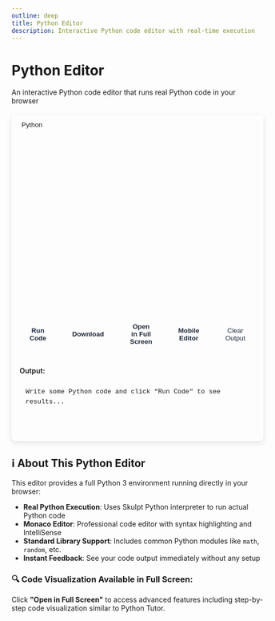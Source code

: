 ```yaml
---
outline: deep
title: Python Editor
description: Interactive Python code editor with real-time execution
---
```


# Python Editor <Badge type="danger" text="Experimental" />

An interactive Python code editor that runs real Python code in your browser 

<div class="editor-container">
  <div class="tabs">
    <button class="tab active" onclick="switchLanguage('python')">Python</button>
  </div>
  <div class="editor-wrapper">
    <div id="monaco-editor"></div>
  </div>
  <div class="buttons">
    <button class="run" onclick="runCode()">Run Code</button>
    <button class="download" onclick="downloadCode()">Download</button>
    <button class="fullscreen" onclick="openFullscreenTab()">Open in Full Screen</button>
    <button class="fullscreen" onclick="openMobileTab()">Mobile Editor</button>
    <button class="clear" onclick="clearOutput()">Clear Output</button>
    <button class="reset" onclick="resetCode()">Reset Code</button>
  </div>
  <div class="result">
    <strong>Output:</strong>
    <div id="output">Write some Python code and click "Run Code" to see results...</div>
  </div>
</div>


## ℹ️ About This Python Editor

This editor provides a full Python 3 environment running directly in your browser:

- **Real Python Execution**: Uses Skulpt Python interpreter to run actual Python code
- **Monaco Editor**: Professional code editor with syntax highlighting and IntelliSense
- **Standard Library Support**: Includes common Python modules like `math`, `random`, etc.
- **Instant Feedback**: See your code output immediately without any setup

### 🔍 Code Visualization Available in Full Screen:
Click **"Open in Full Screen"** to access advanced features including step-by-step code visualization similar to Python Tutor.



<style>
.editor-container {
  background: var(--vp-c-bg-alt);
  border-radius: 8px;
  overflow: hidden;
  margin: 20px 0;
  border: 1px solid var(--vp-c-divider);
  box-shadow: 0 4px 12px rgba(0, 0, 0, 0.1);
  transition: background-color 0.3s ease, border-color 0.3s ease;
}

.tabs {
  display: flex;
  background: var(--vp-c-bg-soft);
  border-bottom: 1px solid var(--vp-c-divider);
}

.tab {
  padding: 12px 20px;
  background: none;
  border: none;
  color: var(--vp-c-text-2);
  cursor: pointer;
  font-weight: 500;
  transition: all 0.2s ease;
}

.tab.active {
  color: var(--vp-c-brand-1);
  background: var(--gradient-primary);
  border-bottom: 2px solid var(--vp-c-brand-1);
}

.tab:hover:not(.active) {
  color: var(--vp-c-text-1);
  background: var(--vp-c-bg-mute);
}

.editor-wrapper {
  position: relative;
  background: var(--vp-c-bg);
}

#monaco-editor {
  height: 350px;
  width: 100%;
  border: none;
}


/* Open in New Tab Button */
.fullscreen {
  padding: 10px 20px;
  background: var(--btn-primary-bg);
  color: #1e293b; /* Dark text for light mode */
  border: 1px solid var(--btn-primary-border);
  border-radius: 6px;
  cursor: pointer;
  font-weight: 600;
  transition: all 0.3s ease;
  display: flex;
  align-items: center;
  gap: 8px;
}

.fullscreen:hover {
  background: var(--btn-primary-hover);
  border-color: var(--btn-primary-border-hover);
  transform: translateY(-2px);
  box-shadow: 0 4px 12px rgba(59, 130, 246, 0.3);
  color: #0f172a; /* Darker text on hover */
}

.buttons {
  display: flex;
  gap: 12px;
  padding: 16px;
  background: var(--vp-c-bg-soft);
  border-top: 1px solid var(--vp-c-divider);
}

/* Primary Action Buttons - Run Code */
.run {
  padding: 10px 20px;
  background: var(--btn-primary-bg);
  color: #1e293b; /* Dark text for light mode */
  border: 1px solid var(--btn-primary-border);
  border-radius: 6px;
  cursor: pointer;
  font-weight: 600;
  transition: all 0.3s ease;
  display: flex;
  align-items: center;
  gap: 8px;
}

.run:hover {
  background: var(--btn-primary-hover);
  border-color: var(--btn-primary-border-hover);
  transform: translateY(-2px);
  box-shadow: 0 4px 12px rgba(59, 130, 246, 0.3);
  color: #0f172a; /* Darker text on hover */
}


/* Primary Action Buttons - Download */
.download {
  padding: 10px 20px;
  background: var(--btn-primary-bg);
  color: #1e293b; /* Dark text for light mode */
  border: 1px solid var(--btn-primary-border);
  border-radius: 6px;
  cursor: pointer;
  font-weight: 600;
  transition: all 0.3s ease;
  display: flex;
  align-items: center;
  justify-content: center;
  gap: 8px;
}

.download:hover {
  background: var(--btn-primary-hover);
  border-color: var(--btn-primary-border-hover);
  transform: translateY(-2px);
  box-shadow: 0 4px 12px rgba(147, 51, 234, 0.3);
  color: #0f172a; /* Darker text on hover */
}

/* Neutral Action Buttons - Clear Output */
.clear {
  padding: 10px 20px;
  background: var(--btn-neutral-bg);
  color: #1e293b; /* Dark text for light mode */
  border: 1px solid var(--btn-neutral-border);
  border-radius: 6px;
  cursor: pointer;
  font-weight: 500;
  transition: all 0.3s ease;
}

.clear:hover {
  background: var(--btn-neutral-hover);
  border-color: var(--btn-neutral-border-hover);
  transform: translateY(-2px);
  box-shadow: 0 4px 12px rgba(59, 130, 246, 0.2);
  color: #0f172a; /* Darker text on hover */
}

/* Warning Action Buttons - Reset Code */
.reset {
  padding: 10px 20px;
  background: var(--btn-warning-bg);
  color: #78350f; /* Amber dark text for warning buttons */
  border: 1px solid var(--btn-warning-border);
  border-radius: 6px;
  cursor: pointer;
  font-weight: 500;
  transition: all 0.3s ease;
}

.reset:hover {
  background: var(--btn-warning-hover);
  border-color: var(--btn-warning-border-hover);
  transform: translateY(-2px);
  box-shadow: 0 4px 12px rgba(245, 158, 11, 0.3);
  color: #451a03; /* Darker amber text on hover */
}

/* Dark Mode Editor Button Styles */
.dark .fullscreen {
  color: white; /* White text for dark mode */
}

.dark .fullscreen:hover {
  color: white;
}

.dark .run {
  color: white;
}

.dark .run:hover {
  color: white;
}


.dark .download {
  color: white;
}

.dark .download:hover {
  color: white;
}

.dark .clear {
  color: white;
}

.dark .clear:hover {
  color: white;
}

.dark .reset {
  color: white; /* White text for better contrast in dark mode */
}

.dark .reset:hover {
  color: white;
}

.result {
  padding: 16px;
  background: var(--vp-c-bg-alt);
  border-top: 1px solid var(--vp-c-divider);
}

.result strong {
  color: var(--vp-c-brand-1);
  display: block;
  margin-bottom: 12px;
  font-size: 14px;
  font-weight: 600;
}

#output {
  color: var(--vp-c-brand-1);
  font-family: 'Consolas', 'Monaco', 'Courier New', monospace;
  font-size: 13px;
  line-height: 1.5;
  background: var(--vp-c-bg-mute);
  padding: 12px;
  border-radius: 4px;
  border-left: 3px solid var(--vp-c-brand-1);
  white-space: pre-wrap;
  min-height: 80px;
}

/* Dark mode specific overrides for editor */
.dark .editor-container {
  box-shadow: 0 4px 12px rgba(0, 0, 0, 0.3);
}
</style>

<script>
if (typeof window !== 'undefined') {
  let editor = null;
  let currentLanguage = 'python';
  
  // Load Monaco Editor and Skulpt dynamically
  function loadMonaco() {
    return new Promise((resolve) => {
      if (window.require && window.monaco) {
        resolve();
        return;
      }
      
      const script = document.createElement('script');
      script.src = 'https://cdnjs.cloudflare.com/ajax/libs/monaco-editor/0.44.0/min/vs/loader.min.js';
      script.onload = () => {
        setTimeout(resolve, 100);
      };
      document.head.appendChild(script);
    });
  }
  
  // Load Skulpt for Python execution
  function loadSkulpt() {
    return new Promise((resolve, reject) => {
      if (window.Sk) {
        resolve();
        return;
      }
      
      // Load Skulpt core
      const skulptScript = document.createElement('script');
      skulptScript.src = 'https://skulpt.org/js/skulpt.min.js';
      skulptScript.onload = () => {
        // Load Skulpt standard library
        const skulptStdlib = document.createElement('script');
        skulptStdlib.src = 'https://skulpt.org/js/skulpt-stdlib.js';
        skulptStdlib.onload = () => {
          console.log('Skulpt loaded successfully!');
          resolve();
        };
        skulptStdlib.onerror = () => reject(new Error('Failed to load Skulpt stdlib'));
        document.head.appendChild(skulptStdlib);
      };
      skulptScript.onerror = () => reject(new Error('Failed to load Skulpt'));
      document.head.appendChild(skulptScript);
    });
  }
  
  const pythonTemplate = `# Welcome to the Python Editor! 
# Try the "Visualize Code" button to see step-by-step execution

# Variables and data types
name = "Student"
age = 20
score = 85.5

print("Student Information:")
print(f"Name: {name}")
print(f"Age: {age}")
print(f"Score: {score}")

# Simple calculation
bonus = 10
final_score = score + bonus
print(f"Final Score: {final_score}")

# Conditional logic
if final_score >= 90:
    grade = "A"
elif final_score >= 80:
    grade = "B"
else:
    grade = "C"

print(f"Grade: {grade}")`;

  async function initializeMonaco() {
    try {
      await loadMonaco();
      
      // Load Skulpt for Python execution
      loadSkulpt().catch(error => {
        console.warn('Skulpt failed to load:', error);
      });
      
      if (!window.require) {
        console.error('Monaco loader not available');
        return;
      }
      
      window.require.config({ 
        paths: { 
          'vs': 'https://cdnjs.cloudflare.com/ajax/libs/monaco-editor/0.44.0/min/vs' 
        } 
      });
      
      window.require(['vs/editor/editor.main'], function () {
        const editorElement = document.getElementById('monaco-editor');
        if (!editorElement) {
          console.error('Monaco editor container not found');
          return;
        }
        
        // Detect current theme
        const isDarkMode = document.documentElement.classList.contains('dark') || 
                          window.matchMedia('(prefers-color-scheme: dark)').matches;
        
        editor = monaco.editor.create(editorElement, {
          value: pythonTemplate,
          language: 'python',
          theme: isDarkMode ? 'vs-dark' : 'vs',
          fontSize: 14,
          lineNumbers: 'on',
          roundedSelection: false,
          scrollBeyondLastLine: false,
          readOnly: false,
          automaticLayout: true,
          minimap: { enabled: false },
          folding: true,
          lineNumbersMinChars: 3,
          scrollbar: {
            verticalScrollbarSize: 8,
            horizontalScrollbarSize: 8
          }
        });
        
        // Watch for theme changes and update editor theme
        const themeObserver = new MutationObserver((mutations) => {
          mutations.forEach((mutation) => {
            if (mutation.type === 'attributes' && mutation.attributeName === 'class') {
              const isDark = document.documentElement.classList.contains('dark');
              if (editor) {
                monaco.editor.setTheme(isDark ? 'vs-dark' : 'vs');
              }
            }
          });
        });
        
        themeObserver.observe(document.documentElement, {
          attributes: true,
          attributeFilter: ['class']
        });
        
        console.log('Monaco Editor initialized successfully!');
      });
    } catch (error) {
      console.error('Failed to initialize Monaco:', error);
    }
  }

  function switchLanguage(lang) {
    // This editor is Python-only
    currentLanguage = 'python';
  }

  function downloadCode() {
    if (!editor) {
      showNotification('Editor not ready yet');
      return;
    }
    
    try {
      const code = editor.getValue();
      const blob = new Blob([code], { type: 'text/plain' });
      const url = window.URL.createObjectURL(blob);
      
      const link = document.createElement('a');
      link.href = url;
      link.download = 'exercise.py';
      link.style.display = 'none';
      
      document.body.appendChild(link);
      link.click();
      document.body.removeChild(link);
      
      window.URL.revokeObjectURL(url);
      showNotification('Python file downloaded as exercise.py');
    } catch (error) {
      showNotification('Error downloading file');
      console.error('Download error:', error);
    }
  }

  function openFullscreenTab() {
    if (!editor) {
      showNotification('Editor not ready yet');
      return;
    }
    
    try {
      // Get current code
      const currentCode = editor.getValue();
      
      // Save to localStorage for sharing between tabs
      localStorage.setItem('pythonEditorCode', currentCode);
      localStorage.setItem('pythonEditorTimestamp', Date.now().toString());
      
      // Open fullscreen editor HTML file in new tab
      const fullscreenUrl = window.location.origin + '/Python-Programming/editor-fullscreen.html';
      const newTab = window.open(fullscreenUrl, '_blank');
      
      if (newTab) {
        showNotification('Opening Python editor in new tab...');
      } else {
        showNotification('Please allow popups to open fullscreen editor');
      }
    } catch (error) {
      showNotification('Error opening fullscreen editor');
      console.error('New tab error:', error);
    }
  }

  function runCode() {
    const output = document.getElementById('output');
    
    if (!editor) {
      output.textContent = 'Error: Editor not initialized. Please wait for the editor to load.';
      showNotification('Editor not ready yet');
      return;
    }
    
    try {
      const code = editor.getValue();
      output.textContent = `Running Python code...\\n\\n`;
      
      setTimeout(() => {
        executePython(code, output);
      }, 500);
    } catch (error) {
      output.textContent = `Error: ${error.message}`;
      showNotification('Error running code');
    }
  }
  
  async function executePython(code, output) {
    try {
      if (!window.Sk) {
        output.textContent = '⏳ Loading Python interpreter...\\n\\n';
        await loadSkulpt();
      }
      
      // Configure Skulpt for Python 3
      let pythonOutput = '';
      
      Sk.pre = "output";
      Sk.configure({
        output: function(text) {
          pythonOutput += text;
        },
        read: function(x) {
          if (Sk.builtinFiles === undefined || Sk.builtinFiles["files"][x] === undefined) {
            throw "File not found: '" + x + "'";
          }
          return Sk.builtinFiles["files"][x];
        },
        __future__: Sk.python3,
        python3: true
      });
      
      // Execute the Python code
      output.textContent = '🚀 Running Python code...\\n\\n';
      
      const promise = Sk.misceval.asyncToPromise(() => {
        return Sk.importMainWithBody("<stdin>", false, code, true);
      });
      
      await promise;
      
      // Display results
      if (pythonOutput.trim()) {
        output.textContent = `${pythonOutput}\\n✅ Python executed successfully in browser!\\n📝 This code ran using Skulpt - a Python interpreter in JavaScript.\\n🐍 Note: Skulpt supports most Python 3 features. Some advanced features may not be available.`;
      } else {
        output.textContent = `✅ Python code executed successfully!\\n📝 No output produced. Try adding print() statements to see results.\\n\\n🐍 Using Skulpt Python interpreter in browser.\\n📌 Tip: Use print() statements, basic operations, loops, functions, and imports.`;
      }
      
      showNotification('Python executed successfully!');
      
    } catch (error) {
      // Format Python error messages nicely
      let errorMessage = error.toString();
      
      // Extract useful error information
      if (error.traceback) {
        const lineInfo = error.traceback[0];
        if (lineInfo && lineInfo.lineno) {
          errorMessage = `Line ${lineInfo.lineno}: ${error.args ? error.args.v[0].v : errorMessage}`;
        }
      }
      
      output.textContent = `❌ Python Error:\n${errorMessage}\n\n📝 Check your Python syntax and try again.\n🐍 Using Skulpt Python interpreter.`;
      showNotification('Python execution error');
    }
  }

  function clearOutput() {
    const output = document.getElementById('output');
    output.textContent = 'Output cleared. Write some Python code and click "Run Code" to see results...';
    showNotification('Output cleared');
  }

  function resetCode() {
    if (!editor) {
      showNotification('Editor not ready yet');
      return;
    }
    
    try {
      editor.setValue(pythonTemplate);
      document.getElementById('output').textContent = 'Code reset to template. Ready to run!';
      showNotification('Code reset to Python template');
    } catch (error) {
      showNotification('Error resetting code');
    }
  }

  function openMobileTab() {
    if (!editor) {
      showNotification('Editor not ready yet');
      return;
    }
    
    try {
      // Get current code
      const currentCode = editor.getValue();
      
      // Save to localStorage for sharing between tabs
      localStorage.setItem('pythonEditorCode', currentCode);
      localStorage.setItem('pythonEditorTimestamp', Date.now().toString());
      
      // Open mobile editor HTML file in new tab
      const mobileUrl = window.location.origin + '/Python-Programming/editor-mobile.html';
      const newTab = window.open(mobileUrl, '_blank');
      
      if (newTab) {
        showNotification('Opening mobile Python editor...');
      } else {
        showNotification('Please allow popups to open mobile editor');
      }
    } catch (error) {
      showNotification('Error opening mobile editor');
      console.error('Mobile tab error:', error);
    }
  }


  // Make functions globally available
  window.switchLanguage = switchLanguage;
  window.runCode = runCode;
  window.downloadCode = downloadCode;
  window.openFullscreenTab = openFullscreenTab;
  window.openMobileTab = openMobileTab;
  window.clearOutput = clearOutput;
  window.resetCode = resetCode;

  // Simple notification function
  function showNotification(message) {
    const notification = document.createElement('div');
    notification.style.cssText = `
      position: fixed;
      top: 20px;
      right: 20px;
      background: #3b82f6;
      color: white;
      padding: 12px 20px;
      border-radius: 8px;
      box-shadow: 0 4px 12px rgba(0, 0, 0, 0.15);
      z-index: 1001;
      font-size: 14px;
      animation: slideIn 0.3s ease;
    `;
    notification.textContent = message;
    
    document.body.appendChild(notification);
    
    setTimeout(() => {
      notification.style.animation = 'slideOut 0.3s ease';
      setTimeout(() => {
        if (notification.parentNode) {
          notification.remove();
        }
      }, 300);
    }, 2000);
  }
  
  // Mobile detection and redirect
  function isMobileDevice() {
    const userAgent = navigator.userAgent || navigator.vendor || window.opera;
    
    // Check for mobile user agents
    const mobileRegex = /android|webos|iphone|ipad|ipod|blackberry|iemobile|opera mini|mobile/i;
    const isMobileUA = mobileRegex.test(userAgent.toLowerCase());
    
    // Check for touch capability
    const isTouchDevice = 'ontouchstart' in window || navigator.maxTouchPoints > 0;
    
    // Check screen size (mobile-like dimensions)
    const isSmallScreen = window.innerWidth <= 768 || window.innerHeight <= 600;
    
    // Combine checks for better detection
    return isMobileUA || (isTouchDevice && isSmallScreen);
  }
  
  function redirectToMobile() {
    // Get current code if editor exists
    let currentCode = '';
    if (editor) {
      currentCode = editor.getValue();
    }
    
    // Save code to localStorage for mobile editor
    if (currentCode) {
      localStorage.setItem('pythonEditorCode', currentCode);
      localStorage.setItem('pythonEditorTimestamp', Date.now().toString());
    }
    
    // Redirect to mobile editor
    const mobileUrl = window.location.origin + window.location.pathname.replace('/editor/python-editor', '/editor-mobile.html');
    window.location.href = mobileUrl;
  }
  
  function checkMobileAndRedirect() {
    // Check for force mobile parameter (for testing/manual access)
    const urlParams = new URLSearchParams(window.location.search);
    const forceMobile = urlParams.get('mobile') === 'true';
    const forceDesktop = urlParams.get('desktop') === 'true';
    
    if (forceDesktop) {
      console.log('Desktop mode forced via URL parameter');
      return false;
    }
    
    if (forceMobile || isMobileDevice()) {
      console.log(forceMobile ? 'Mobile mode forced via URL parameter' : 'Mobile device detected, redirecting to mobile editor...');
      
      // Add a small delay to show a loading message
      const loadingMsg = document.createElement('div');
      loadingMsg.style.cssText = `
        position: fixed;
        top: 0;
        left: 0;
        width: 100%;
        height: 100%;
        background: #0d1117;
        color: white;
        display: flex;
        align-items: center;
        justify-content: center;
        font-family: Inter, sans-serif;
        font-size: 16px;
        z-index: 9999;
      `;
      loadingMsg.textContent = 'Redirecting to mobile editor...';
      document.body.appendChild(loadingMsg);
      
      // Redirect after brief delay
      setTimeout(redirectToMobile, 800);
      return true;
    }
    return false;
  }

  // Initialize when DOM is ready
  function init() {
    console.log('Initializing Python editor...');
    
    // Wait a bit for DOM to be fully ready
    setTimeout(() => {
      initializeMonaco();
    }, 500);
  }
  
  if (document.readyState === 'loading') {
    document.addEventListener('DOMContentLoaded', init);
  } else {
    init();
  }
  
  // Add animation styles
  const style = document.createElement('style');
  style.textContent = `
    @keyframes slideIn {
      from { opacity: 0; transform: translateX(100%); }
      to { opacity: 1; transform: translateX(0); }
    }
    @keyframes slideOut {
      from { opacity: 1; transform: translateX(0); }
      to { opacity: 0; transform: translateX(100%); }
    }
  `;
  document.head.appendChild(style);
}
</script>